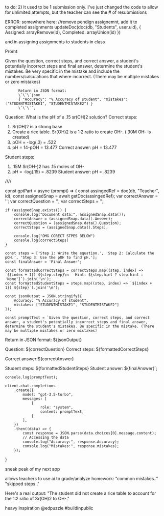 to do:
2) It used to be 1 submission only. I've just changed the code to allow for unlimited attempts, but the teacher can see the # of resubmissions






ERROR: somewhere here: 
                    //remove pendign assignemnt, add it to completed assignments
                    updateDoc(doc(db, "Students", user.uid), {
                        Assigned: arrayRemove(id),
                        Completed: arrayUnion(id)
                    })

and in assigning assignments to students in class



Promt:

Given the question, correct steps, and correct answer, a student's potentially incorrect steps and final answer, determine the student's mistakes. Be very specific in the mistake and include the numbers/calculations that where incorrect. (There may be multiple mistakes or zero mistakes)


          Return in JSON format:
          \`\`\`json
          { "Accuracy": "% Accuracy of student", "mistakes": ["STUDENTMISTAKE1", "STUDENTMISTAKE2"] }
          \`\`\``,

Question: What is the pH of a .15 sr(OH)2 solution?
Correct steps:
1) Sr(OH)2 is a strong base
2) Create a rice table. Sr(OH)2 is a 1:2 ratio to create OH-. (.30M OH- is created)
3) pOH = -log(.3) = .522
3) pH = 14-pOH = 13.477
Correct answer: pH = 13.477

Student steps:
1) .15M Sr(OH-)2 has .15 moles of OH-
2) pH = -log(.15) = .8239
Student answer: pH = .8239




////


const gptPart = async (prompt) => {
    const assingedRef = doc(db, "Teacher", id);
    const assignedSnap = await getDoc(assingedRef);
    var correctAnswer = '';
    var correctQuestion = '';
    var correctSteps = '';

    if (assignedSnap.exists()) {
        console.log("Document data:", assignedSnap.data());
        correctAnswer = (assignedSnap.data().Answer);
        correctQuestion = (assignedSnap.data().Question);
        correctSteps = (assignedSnap.data().Steps);

        console.log("OMG CORECT STPES BELOW")
        console.log(correctSteps)
    }

    const steps = ['Step 1: Write the equation.', 'Step 2: Calculate the pOH.', 'Step 3: Use the pOH to find pH.'];
    const finalAnswer = 'Final Answer';

    const formattedCorrectSteps = correctSteps.map((step, index) => `${index + 1}) ${step.step}\n   Hint: ${step.hint ? step.hint : 'None'}`).join('\n');
    const formattedStudentSteps = steps.map((step, index) => `${index + 1}) ${step}`).join('\n');

    const jsonOutput = JSON.stringify({
        Accuracy: "% Accuracy of student",
        mistakes: ["STUDENTMISTAKE1", "STUDENTMISTAKE2"]
    });

    const promptText = `Given the question, correct steps, and correct answer, a student's potentially incorrect steps and final answer, determine the student's mistakes. Be specific in the mistake. (There may be multiple mistakes or zero mistakes)

Return in JSON format:
${jsonOutput}

Question: ${correctQuestion}
Correct steps:
${formattedCorrectSteps}

Correct answer:${correctAnswer}

Student steps:
${formattedStudentSteps}
Student answer: ${finalAnswer}`;

    console.log(promptText);

    client.chat.completions
        .create({
            model: "gpt-3.5-turbo",
            messages: [
                {
                    role: "system",
                    content: promptText,
                }
            ],
        })
        .then((data) => {
            const response = JSON.parse(data.choices[0].message.content);
            // Accessing the data
            console.log("Accuracy:", response.Accuracy);
            console.log("Mistakes:", response.mistakes);
        });
}





sneak peak of my next app 

allows teachers to use ai to grade/analyze homework:
"common mistakes.."
"skipped steps.."

Here's a real output:
"The student did not create a rice table to account for the 1:2 ratio of Sr(OH)2 to OH-."

heavy inspiration 
@edpuzzle
 #buildinpublic
